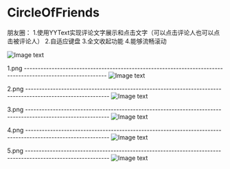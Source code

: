 # CircleOfFriends
朋友圈：
1.使用YYText实现评论文字展示和点击文字（可以点击评论人也可以点击被评论人）
2.自适应键盘
3.全文收起功能
4.能够流畅滚动


![Image text](https://github.com/Y1991/CircleOfFriends/blob/master/github_img/2018-05-14%2000_31_09.gif)


1.png ------------------------------------------------------------------------------------------------------------
![Image text](https://github.com/Y1991/CircleOfFriends/blob/master/github_img/1.png)


2.png ------------------------------------------------------------------------------------------------------------
![Image text](https://github.com/Y1991/CircleOfFriends/blob/master/github_img/2.png)


3.png ------------------------------------------------------------------------------------------------------------
![Image text](https://github.com/Y1991/CircleOfFriends/blob/master/github_img/3.png)


4.png ------------------------------------------------------------------------------------------------------------
![Image text](https://github.com/Y1991/CircleOfFriends/blob/master/github_img/4.png)


5.png ------------------------------------------------------------------------------------------------------------
![Image text](https://github.com/Y1991/CircleOfFriends/blob/master/github_img/5.png)
